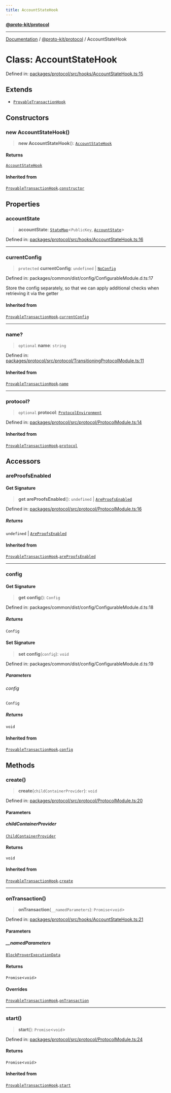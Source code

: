 ```yaml
---
title: AccountStateHook
---
```


[**@proto-kit/protocol**](../README.md)

***

[Documentation](../../../README.md) / [@proto-kit/protocol](../README.md) / AccountStateHook

# Class: AccountStateHook

Defined in: [packages/protocol/src/hooks/AccountStateHook.ts:15](https://github.com/proto-kit/framework/blob/b953c754e500c62f01fbbd6d09adfb2f5577269d/packages/protocol/src/hooks/AccountStateHook.ts#L15)

## Extends

- [`ProvableTransactionHook`](ProvableTransactionHook.md)

## Constructors

### new AccountStateHook()

> **new AccountStateHook**(): [`AccountStateHook`](AccountStateHook.md)

#### Returns

[`AccountStateHook`](AccountStateHook.md)

#### Inherited from

[`ProvableTransactionHook`](ProvableTransactionHook.md).[`constructor`](ProvableTransactionHook.md#constructors)

## Properties

### accountState

> **accountState**: [`StateMap`](StateMap.md)\<`PublicKey`, [`AccountState`](AccountState.md)\>

Defined in: [packages/protocol/src/hooks/AccountStateHook.ts:16](https://github.com/proto-kit/framework/blob/b953c754e500c62f01fbbd6d09adfb2f5577269d/packages/protocol/src/hooks/AccountStateHook.ts#L16)

***

### currentConfig

> `protected` **currentConfig**: `undefined` \| [`NoConfig`](../../common/type-aliases/NoConfig.md)

Defined in: packages/common/dist/config/ConfigurableModule.d.ts:17

Store the config separately, so that we can apply additional
checks when retrieving it via the getter

#### Inherited from

[`ProvableTransactionHook`](ProvableTransactionHook.md).[`currentConfig`](ProvableTransactionHook.md#currentconfig)

***

### name?

> `optional` **name**: `string`

Defined in: [packages/protocol/src/protocol/TransitioningProtocolModule.ts:11](https://github.com/proto-kit/framework/blob/b953c754e500c62f01fbbd6d09adfb2f5577269d/packages/protocol/src/protocol/TransitioningProtocolModule.ts#L11)

#### Inherited from

[`ProvableTransactionHook`](ProvableTransactionHook.md).[`name`](ProvableTransactionHook.md#name)

***

### protocol?

> `optional` **protocol**: [`ProtocolEnvironment`](../interfaces/ProtocolEnvironment.md)

Defined in: [packages/protocol/src/protocol/ProtocolModule.ts:14](https://github.com/proto-kit/framework/blob/b953c754e500c62f01fbbd6d09adfb2f5577269d/packages/protocol/src/protocol/ProtocolModule.ts#L14)

#### Inherited from

[`ProvableTransactionHook`](ProvableTransactionHook.md).[`protocol`](ProvableTransactionHook.md#protocol)

## Accessors

### areProofsEnabled

#### Get Signature

> **get** **areProofsEnabled**(): `undefined` \| [`AreProofsEnabled`](../../common/interfaces/AreProofsEnabled.md)

Defined in: [packages/protocol/src/protocol/ProtocolModule.ts:16](https://github.com/proto-kit/framework/blob/b953c754e500c62f01fbbd6d09adfb2f5577269d/packages/protocol/src/protocol/ProtocolModule.ts#L16)

##### Returns

`undefined` \| [`AreProofsEnabled`](../../common/interfaces/AreProofsEnabled.md)

#### Inherited from

[`ProvableTransactionHook`](ProvableTransactionHook.md).[`areProofsEnabled`](ProvableTransactionHook.md#areproofsenabled)

***

### config

#### Get Signature

> **get** **config**(): `Config`

Defined in: packages/common/dist/config/ConfigurableModule.d.ts:18

##### Returns

`Config`

#### Set Signature

> **set** **config**(`config`): `void`

Defined in: packages/common/dist/config/ConfigurableModule.d.ts:19

##### Parameters

###### config

`Config`

##### Returns

`void`

#### Inherited from

[`ProvableTransactionHook`](ProvableTransactionHook.md).[`config`](ProvableTransactionHook.md#config)

## Methods

### create()

> **create**(`childContainerProvider`): `void`

Defined in: [packages/protocol/src/protocol/ProtocolModule.ts:20](https://github.com/proto-kit/framework/blob/b953c754e500c62f01fbbd6d09adfb2f5577269d/packages/protocol/src/protocol/ProtocolModule.ts#L20)

#### Parameters

##### childContainerProvider

[`ChildContainerProvider`](../../common/interfaces/ChildContainerProvider.md)

#### Returns

`void`

#### Inherited from

[`ProvableTransactionHook`](ProvableTransactionHook.md).[`create`](ProvableTransactionHook.md#create)

***

### onTransaction()

> **onTransaction**(`__namedParameters`): `Promise`\<`void`\>

Defined in: [packages/protocol/src/hooks/AccountStateHook.ts:21](https://github.com/proto-kit/framework/blob/b953c754e500c62f01fbbd6d09adfb2f5577269d/packages/protocol/src/hooks/AccountStateHook.ts#L21)

#### Parameters

##### \_\_namedParameters

[`BlockProverExecutionData`](BlockProverExecutionData.md)

#### Returns

`Promise`\<`void`\>

#### Overrides

[`ProvableTransactionHook`](ProvableTransactionHook.md).[`onTransaction`](ProvableTransactionHook.md#ontransaction)

***

### start()

> **start**(): `Promise`\<`void`\>

Defined in: [packages/protocol/src/protocol/ProtocolModule.ts:24](https://github.com/proto-kit/framework/blob/b953c754e500c62f01fbbd6d09adfb2f5577269d/packages/protocol/src/protocol/ProtocolModule.ts#L24)

#### Returns

`Promise`\<`void`\>

#### Inherited from

[`ProvableTransactionHook`](ProvableTransactionHook.md).[`start`](ProvableTransactionHook.md#start)
